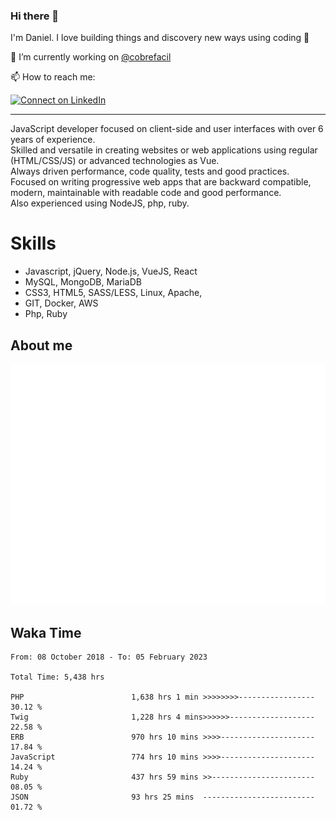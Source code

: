 ### Hi there 👋

I'm Daniel. I love building things and discovery new ways using coding :raised_hands: 

🔭 I’m currently working on [@cobrefacil](https://www.cobrefacil.com.br/)

📫 How to reach me:

[![Connect on LinkedIn](https://img.shields.io/badge/--linkedin?label=LinkedIn&logo=LinkedIn&style=social)](https://www.linkedin.com/in/daniel-cerverizzo/)

---

JavaScript developer focused on client-side and user interfaces with over 6 years of experience.  
Skilled and versatile in creating websites or web applications using regular (HTML/CSS/JS) or advanced technologies as Vue.  
Always driven performance, code quality, tests and good practices.  
 Focused on writing progressive web apps that are backward compatible, modern, maintainable with readable code and good performance.  
Also experienced using NodeJS, php, ruby. 


# Skills

 - Javascript, jQuery, Node.js, VueJS, React
 - MySQL, MongoDB, MariaDB    
 - CSS3, HTML5, SASS/LESS,  Linux, Apache,
 - GIT, Docker, AWS
 - Php, Ruby

## About me

![Metrics](/github-metrics.svg)

## Waka Time

<!--START_SECTION:waka-->

```text
From: 08 October 2018 - To: 05 February 2023

Total Time: 5,438 hrs

PHP                        1,638 hrs 1 min >>>>>>>>-----------------   30.12 %
Twig                       1,228 hrs 4 mins>>>>>>-------------------   22.58 %
ERB                        970 hrs 10 mins >>>>---------------------   17.84 %
JavaScript                 774 hrs 10 mins >>>>---------------------   14.24 %
Ruby                       437 hrs 59 mins >>-----------------------   08.05 %
JSON                       93 hrs 25 mins  -------------------------   01.72 %
```

<!--END_SECTION:waka-->

